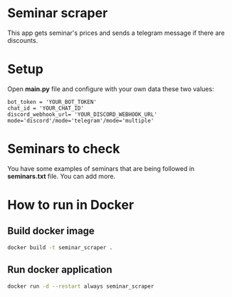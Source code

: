 # Seminar scraper
This app gets seminar's prices and sends a telegram message if there are discounts.

# Setup
Open **main.py** file and configure with your own data these two values:
```
bot_token = 'YOUR_BOT_TOKEN'
chat_id = 'YOUR_CHAT_ID'
discord_webhook_url= 'YOUR_DISCORD_WEBHOOK_URL'
mode='discord'/mode='telegram'/mode='multiple'
```

# Seminars to check
You have some examples of seminars that are being followed in **seminars.txt** file. You can add more.
# How to run in Docker
## Build docker image
```bash
docker build -t seminar_scraper .
```

## Run docker application
```bash
docker run -d --restart always seminar_scraper
```
